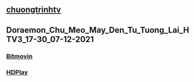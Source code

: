 ## [chuongtrinhtv](https://admin1509.github.io/chuongtrinhtv/)
## Doraemon_Chu_Meo_May_Den_Tu_Tuong_Lai_HTV3_17-30_07-12-2021

### [Bitmovin](https://bitmovin.com/demos/stream-test?format=hls&manifest=https://raw.githubusercontent.com/admin1509/admin1509/main/Doraemon_Chu_Meo_May_Den_Tu_Tuong_Lai_HTV3_17-30_07-12-2021/index.m3u8)
### [HDPlay](https://hdplay.se/?HLSP2P=https://raw.githubusercontent.com/admin1509/admin1509/main/Doraemon_Chu_Meo_May_Den_Tu_Tuong_Lai_HTV3_17-30_07-12-2021/index.m3u8)
